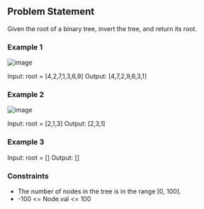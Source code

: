 ## Problem Statement

Given the root of a binary tree, invert the tree, and return its root.

### Example 1

![image](https://github.com/user-attachments/assets/a9ecbb52-47e6-4ac7-9c7a-8b30ac62b0d8)

Input: root = [4,2,7,1,3,6,9]
Output: [4,7,2,9,6,3,1]

### Example 2

![image](https://github.com/user-attachments/assets/44bc25a7-6334-41a8-9651-cd948feaf03a)

Input: root = [2,1,3]
Output: [2,3,1]

### Example 3
Input: root = []
Output: []

### Constraints

- The number of nodes in the tree is in the range [0, 100].
- -100 <= Node.val <= 100
